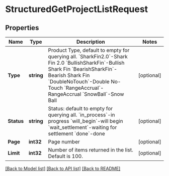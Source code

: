 # StructuredGetProjectListRequest

## Properties

Name | Type | Description | Notes
------------ | ------------- | ------------- | -------------
**Type** | **string** |  Product Type, default to empty for querying all.  &#x60;SharkFin2.0&#x60;-Shark Fin 2.0  &#x60;BullishSharkFin&#x60;-Bullish Shark Fin  &#x60;BearishSharkFin&#x60;-Bearish Shark Fin  &#x60;DoubleNoTouch&#x60;-Double No-Touch  &#x60;RangeAccrual&#x60;-RangeAccrual  &#x60;SnowBall&#x60;-Snow Ball  | [optional] 
**Status** | **string** |  Status: default to empty for querying all.   &#x60;in_process&#x60;-in progress  &#x60;will_begin&#x60;-will begin  &#x60;wait_settlement&#x60;-waiting for settlement  &#x60;done&#x60;-done | [optional] 
**Page** | **int32** | Page number | [optional] 
**Limit** | **int32** | Number of items returned in the list. Default is 100. | [optional] 

[[Back to Model list]](../README.md#documentation-for-models) [[Back to API list]](../README.md#documentation-for-api-endpoints) [[Back to README]](../README.md)


